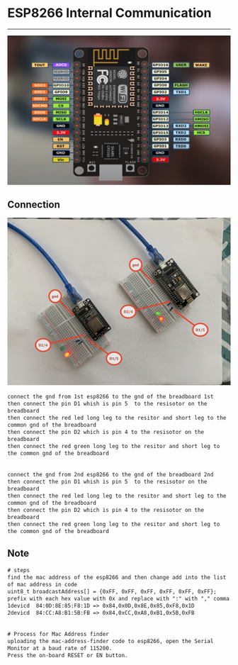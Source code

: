 # ESP8266 Internal Communication 

---- 
![img](https://github.com/adarshkumarsingh83/arduino/blob/master/APPLICATION/esp8266-multinode-communication-espnow-lib/image/ESP8266-pin%20digram.png)

## Connection

![img](https://github.com/adarshkumarsingh83/arduino/blob/master/APPLICATION/esp8266-multinode-communication-espnow-lib/image/conection.JPG)


```
connect the gnd from 1st esp8266 to the gnd of the breadboard 1st 
then connect the pin D1 whish is pin 5  to the resisotor on the breadboard
then connect the red led long leg to the resitor and short leg to the common gnd of the breadboard 
then connect the pin D2 which is pin 4 to the resisotor on the breadboard 
then connect the red green long leg to the resitor and short leg to the common gnd of the breadboard 


connect the gnd from 2nd esp8266 to the gnd of the breadboard 2nd 
then connect the pin D1 whish is pin 5  to the resisotor on the breadboard
then connect the red led long leg to the resitor and short leg to the common gnd of the breadboard 
then connect the pin D2 which is pin 4 to the resisotor on the breadboard 
then connect the red green long leg to the resitor and short leg to the common gnd of the breadboard 

```

## Note 
```
# steps
find the mac address of the esp8266 and then change add into the list of mac address in code 
uint8_t broadcastAddress[] = {0xFF, 0xFF, 0xFF, 0xFF, 0xFF, 0xFF};
prefix with each hex value with 0x and replace with ":" with "," comma 
1devicd  84:0D:8E:85:F8:1D => 0x84,0x0D,0x8E,0x85,0xF8,0x1D
2devicd  84:CC:A8:B1:5B:FB => 0x84,0xCC,0xA8,0xB1,0x5B,0xFB


# Process for Mac Address finder 
uploading the mac-address-finder code to esp8266, open the Serial Monitor at a baud rate of 115200. 
Press the on-board RESET or EN button.

```


